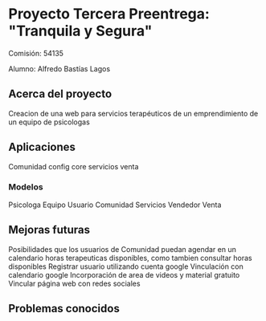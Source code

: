 # Proyecto Tercera Preentrega: "Tranquila y Segura"

Comisión: 54135

Alumno: Alfredo Bastías Lagos

## Acerca del proyecto

Creacion de una web para servicios terapéuticos de un emprendimiento de un equipo de psicologas

## Aplicaciones

Comunidad
config
core
servicios
venta

### Modelos

Psicologa
Equipo
Usuario
Comunidad
Servicios
Vendedor
Venta

## Mejoras futuras

Posibilidades que los usuarios de Comunidad puedan agendar en un calendario horas terapeuticas disponibles, como tambien consultar horas disponibles
Registrar usuario utilizando cuenta google
Vinculación con calendario google
Incorporación de area de videos y material gratuito
Vincular página web con redes sociales

## Problemas conocidos


